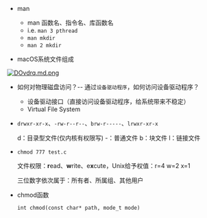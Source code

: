 * man
  * man 函数名、指令名、库函数名
  * i.e. `man 3 pthread`
  * `man mkdir`
  * `man 2 mkdir` 

* macOS系统文件组成

[![DOvdrq.md.png](https://s3.ax1x.com/2020/12/06/DOvdrq.md.png)](https://imgchr.com/i/DOvdrq)

* 如何对物理磁盘访问？-- 通过`设备驱动程序`，如何访问设备驱动程序？
  * 设备驱动接口（直接访问设备驱动程序，给系统带来不稳定）
  * Virtual File System

* `drwxr-xr-x`、`-rw-r--r--`、`brw-r-----`、`lrwxr-xr-x`

  d：目录型文件(仅内核有权限写)  -：普通文件 b：块文件 l：链接文件

* `chmod 777 test.c`

  文件权限：**r**ead、**w**rite、e**x**cute，Unix给予权值：r=4 w=2 x=1

  三位数字依次属于：所有者、所属组、其他用户

* chmod函数

  `int chmod(const char* path, mode_t mode)`

